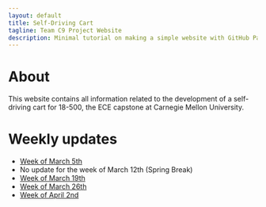 ```yaml
---
layout: default
title: Self-Driving Cart
tagline: Team C9 Project Website
description: Minimal tutorial on making a simple website with GitHub Pages
---
```


# About

This website contains all information related to the development of
a self-driving cart for 18-500, the ECE capstone at Carnegie Mellon University.

# Weekly updates

* [Week of March 5th](pages/weekly-update-1.html)
* No update for the week of March 12th (Spring Break)
* [Week of March 19th](pages/weekly-update-2.html)
* [Week of March 26th](pages/weekly-update-3.html)
* [Week of April 2nd](pages/weekly-update-4.html)

